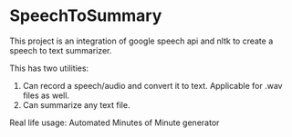# SpeechToSummary

This project is an integration of google speech api and nltk to create a speech to text summarizer.

This has two utilities:
1. Can record a speech/audio and convert it to text. Applicable for .wav files as well.
2. Can summarize any text file.

Real life usage:
Automated Minutes of Minute generator
